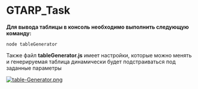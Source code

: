 # GTARP_Task

**Для вывода таблицы в консоль необходимо выполнить следующую команду:**
```
node tableGenerator
```

Также файл **tableGenerator.js** имеет настройки, которые можно менять и генерируемая таблица динамически будет подстраиваться под заданные параметры

[![table-Generator.png](https://i.postimg.cc/6qmT2xc4/table-Generator.png)](https://postimg.cc/y307t5w7)
